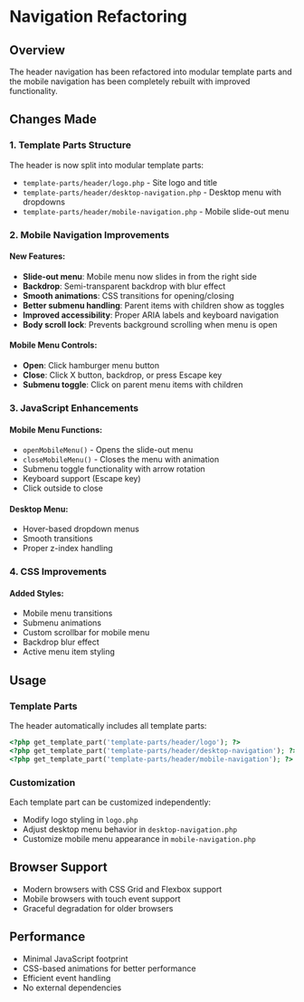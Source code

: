 # Navigation Refactoring

## Overview

The header navigation has been refactored into modular template parts and the mobile navigation has been completely rebuilt with improved functionality.

## Changes Made

### 1. Template Parts Structure

The header is now split into modular template parts:

- `template-parts/header/logo.php` - Site logo and title
- `template-parts/header/desktop-navigation.php` - Desktop menu with dropdowns
- `template-parts/header/mobile-navigation.php` - Mobile slide-out menu

### 2. Mobile Navigation Improvements

#### New Features:

- **Slide-out menu**: Mobile menu now slides in from the right side
- **Backdrop**: Semi-transparent backdrop with blur effect
- **Smooth animations**: CSS transitions for opening/closing
- **Better submenu handling**: Parent items with children show as toggles
- **Improved accessibility**: Proper ARIA labels and keyboard navigation
- **Body scroll lock**: Prevents background scrolling when menu is open

#### Mobile Menu Controls:

- **Open**: Click hamburger menu button
- **Close**: Click X button, backdrop, or press Escape key
- **Submenu toggle**: Click on parent menu items with children

### 3. JavaScript Enhancements

#### Mobile Menu Functions:

- `openMobileMenu()` - Opens the slide-out menu
- `closeMobileMenu()` - Closes the menu with animation
- Submenu toggle functionality with arrow rotation
- Keyboard support (Escape key)
- Click outside to close

#### Desktop Menu:

- Hover-based dropdown menus
- Smooth transitions
- Proper z-index handling

### 4. CSS Improvements

#### Added Styles:

- Mobile menu transitions
- Submenu animations
- Custom scrollbar for mobile menu
- Backdrop blur effect
- Active menu item styling

## Usage

### Template Parts

The header automatically includes all template parts:

```php
<?php get_template_part('template-parts/header/logo'); ?>
<?php get_template_part('template-parts/header/desktop-navigation'); ?>
<?php get_template_part('template-parts/header/mobile-navigation'); ?>
```

### Customization

Each template part can be customized independently:

- Modify logo styling in `logo.php`
- Adjust desktop menu behavior in `desktop-navigation.php`
- Customize mobile menu appearance in `mobile-navigation.php`

## Browser Support

- Modern browsers with CSS Grid and Flexbox support
- Mobile browsers with touch event support
- Graceful degradation for older browsers

## Performance

- Minimal JavaScript footprint
- CSS-based animations for better performance
- Efficient event handling
- No external dependencies
